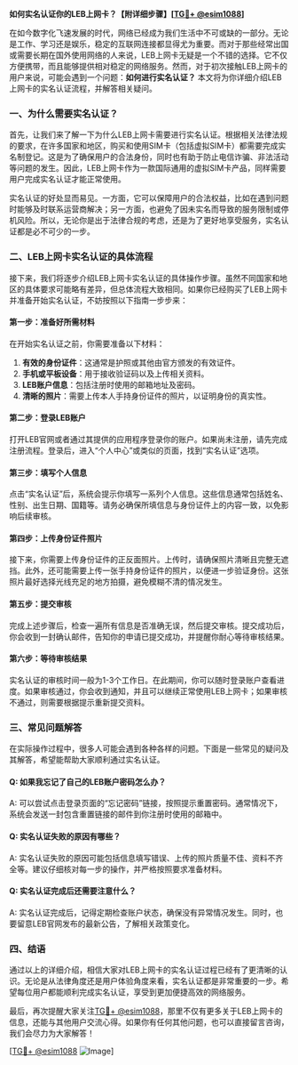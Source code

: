 **如何实名认证你的LEB上网卡？【附详细步骤】[[TG💪+ @esim1088](https://t.me/s/esim1088)]**

在如今数字化飞速发展的时代，网络已经成为我们生活中不可或缺的一部分。无论是工作、学习还是娱乐，稳定的互联网连接都显得尤为重要。而对于那些经常出国或需要长期在国外使用网络的人来说，LEB上网卡无疑是一个不错的选择。它不仅方便携带，而且能够提供相对稳定的网络服务。然而，对于初次接触LEB上网卡的用户来说，可能会遇到一个问题：**如何进行实名认证？** 本文将为你详细介绍LEB上网卡的实名认证流程，并解答相关疑问。

### 一、为什么需要实名认证？

首先，让我们来了解一下为什么LEB上网卡需要进行实名认证。根据相关法律法规的要求，在许多国家和地区，购买和使用SIM卡（包括虚拟SIM卡）都需要完成实名制登记。这是为了确保用户的合法身份，同时也有助于防止电信诈骗、非法活动等问题的发生。因此，LEB上网卡作为一款国际通用的虚拟SIM卡产品，同样需要用户完成实名认证才能正常使用。

实名认证的好处显而易见。一方面，它可以保障用户的合法权益，比如在遇到问题时能够及时联系运营商解决；另一方面，也避免了因未实名而导致的服务限制或停机风险。所以，无论你是出于法律合规的考虑，还是为了更好地享受服务，实名认证都是必不可少的一步。

### 二、LEB上网卡实名认证的具体流程

接下来，我们将逐步介绍LEB上网卡实名认证的具体操作步骤。虽然不同国家和地区的具体要求可能略有差异，但总体流程大致相同。如果你已经购买了LEB上网卡并准备开始实名认证，不妨按照以下指南一步步来：

#### 第一步：准备好所需材料

在开始实名认证之前，你需要准备以下材料：

1. **有效的身份证件**：这通常是护照或其他由官方颁发的有效证件。
2. **手机或平板设备**：用于接收验证码以及上传相关资料。
3. **LEB账户信息**：包括注册时使用的邮箱地址及密码。
4. **清晰的照片**：需要上传本人手持身份证件的照片，以证明身份的真实性。

#### 第二步：登录LEB账户

打开LEB官网或者通过其提供的应用程序登录你的账户。如果尚未注册，请先完成注册流程。登录后，进入“个人中心”或类似的页面，找到“实名认证”选项。

#### 第三步：填写个人信息

点击“实名认证”后，系统会提示你填写一系列个人信息。这些信息通常包括姓名、性别、出生日期、国籍等。请务必确保所填信息与身份证件上的内容一致，以免影响后续审核。

#### 第四步：上传身份证件照片

接下来，你需要上传身份证件的正反面照片。上传时，请确保照片清晰且完整无遮挡。此外，还可能需要上传一张手持身份证件的照片，以便进一步验证身份。这张照片最好选择光线充足的地方拍摄，避免模糊不清的情况发生。

#### 第五步：提交审核

完成上述步骤后，检查一遍所有信息是否准确无误，然后提交审核。提交成功后，你会收到一封确认邮件，告知你的申请已提交成功，并提醒你耐心等待审核结果。

#### 第六步：等待审核结果

实名认证的审核时间一般为1-3个工作日。在此期间，你可以随时登录账户查看进度。如果审核通过，你会收到通知，并且可以继续正常使用LEB上网卡；如果审核不通过，则需要根据提示重新提交资料。

### 三、常见问题解答

在实际操作过程中，很多人可能会遇到各种各样的问题。下面是一些常见的疑问及其解答，希望能帮助大家顺利通过实名认证。

#### Q: 如果我忘记了自己的LEB账户密码怎么办？
A: 可以尝试点击登录页面的“忘记密码”链接，按照提示重置密码。通常情况下，系统会发送一封包含重置链接的邮件到你注册时使用的邮箱中。

#### Q: 实名认证失败的原因有哪些？
A: 实名认证失败的原因可能包括信息填写错误、上传的照片质量不佳、资料不齐全等。建议仔细核对每一步的操作，并严格按照要求准备材料。

#### Q: 实名认证完成后还需要注意什么？
A: 实名认证完成后，记得定期检查账户状态，确保没有异常情况发生。同时，也要留意LEB官网发布的最新公告，了解相关政策变化。

### 四、结语

通过以上的详细介绍，相信大家对LEB上网卡的实名认证过程已经有了更清晰的认识。无论是从法律角度还是用户体验角度来看，实名认证都是非常重要的一步。希望每位用户都能顺利完成实名认证，享受到更加便捷高效的网络服务。

最后，再次提醒大家关注[TG💪+ @esim1088](https://t.me/s/esim1088)，那里不仅有更多关于LEB上网卡的信息，还能与其他用户交流心得。如果你有任何其他问题，也可以直接留言咨询，我们会尽力为大家解答！

[[TG💪+ @esim1088](https://t.me/s/esim1088) ![Image](https://i.postimg.cc/4NQfJmqS/Snipaste-2025-05-13-00-14-12.png)]